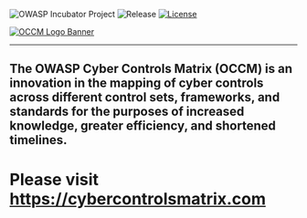 ![OWASP Incubator Project](https://owasp.org/www-project-cyber-controls-matrix/assets/images/OWASP-Incubator_Project-blue.svg)
![Release](https://owasp.org/www-project-cyber-controls-matrix/assets/images/release-tbd-blue.svg)
[![License](https://owasp.org/www-project-cyber-controls-matrix/assets/images/license-CC--BY_4.0-blue.svg)](https://creativecommons.org/licenses/by/4.0/)

[![OCCM Logo Banner](https://owasp.org/www-project-cyber-controls-matrix/assets/images/OCCM-logo-1000x348-wht.png)](https://cybercontrolsmatrix.com)

***

## The OWASP Cyber Controls Matrix (OCCM) is an innovation in the mapping of cyber controls across different control sets, frameworks, and standards for the purposes of increased knowledge, greater efficiency, and shortened timelines.

# Please visit https://cybercontrolsmatrix.com

